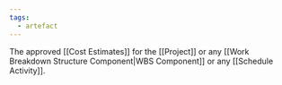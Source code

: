 ```yaml
---
tags:
  - artefact
---
```

The approved [[Cost Estimates]] for the [[Project]] or any [[Work Breakdown Structure Component|WBS Component]] or any [[Schedule Activity]].